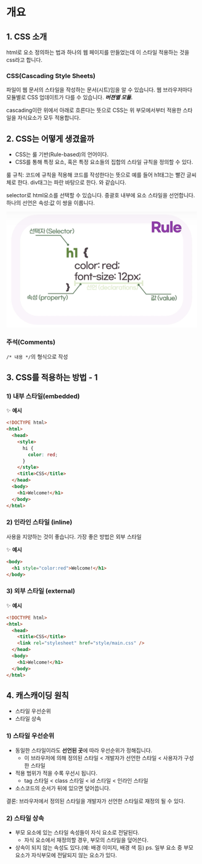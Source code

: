 # 개요

## 1. CSS 소개

html로 요소 정의하는 법과 하나의 웹 페이지를 만들었는데 이 스타일 적용하는 것을 css라고 합니다.

### CSS(Cascading Style Sheets)

파일이 웹 문서의 스타일을 작성하는 문서(시트)임을 알 수 있습니다. 웹 브라우저마다 모듈별로 CSS 업데이트가 다를 수 있습니다. **_버젼별 모듈._**

cascading이란 위에서 아래로 흐른다는 뜻으로 CSS는 위 부모에서부터 적용한 스타일을 자식요소가 모두 적용합니다.

## 2. CSS는 어떻게 생겼을까

- CSS는 룰 기반(Rule-based)의 언어이다.
- CSS를 통해 특정 요소, 혹은 특정 요소들의 집합의 스타일 규칙을 정의할 수 있다.

룰 규칙: 코드에 규칙을 적용해 코드를 작성한다는 뜻으로 예를 들어 h1태그는 빨간 글씨체로 한다. div태그는 파란 바탕으로 한다. 와 같습니다.

selector로 html요소를 선택할 수 있습니다. 중괄호 내부에 요소 스타일을 선언합니다. 하나의 선언은 속성:값 이 쌍을 이룹니다.

![Rule 예제](./images/tagExp.png)

### 주석(Comments)

`/* 내용 */`의 형식으로 작성

## 3. CSS를 적용하는 방법 - 1

### 1) 내부 스타일(embedded)

✨ **예시**

```html
<!DOCTYPE html>
<html>
  <head>
    <style>
      hi {
        color: red;
      }
    </style>
    <title>CSS</title>
  </head>
  <body>
    <h1>Welcome!</h1>
  </body>
</html>
```

### 2) 인라인 스타일 (inline)

사용을 지양하는 것이 좋습니다.
가장 좋은 방법은 외부 스타일

✨ **예시**

```html
<body>
  <h1 style="color:red">Welcome!</h1>
</body>
```

### 3) 외부 스타일 (external)

✨ **예시**

```html
<!DOCTYPE html>
<html>
  <head>
    <title>CSS</title>
    <link rel="stylesheet" href="style/main.css" />
  </head>
  <body>
    <h1>Welcome!</h1>
  </body>
</html>
```

## 4. 캐스캐이딩 원칙

- 스타일 우선순위
- 스타일 상속

### 1) 스타일 우선순위

- 동일한 스타일이라도 **선언된 곳**에 따라 우선순위가 정해집니다.
  - 이 브라우저에 의해 정의된 스타일 < 개발자가 선언한 스타일 < 사용자가 구성한 스타일
- 적용 범위가 적을 수록 우선시 됩니다.
  - tag 스타일 < class 스타일 < id 스타일 < 인라인 스타일
- 소스코드의 순서가 뒤에 있으면 덮어씁니다.

결론: 브라우저에서 정의된 스타일을 개발자가 선언한 스타일로 재정의 될 수 있다.

### 2) 스타일 상속

- 부모 요소에 있는 스타일 속성들이 자식 요소로 전달된다.
  - 자식 요소에서 재정의할 경우, 부모의 스타일을 덮어쓴다.
- 상속이 되지 않는 속성도 있다.(예: 배경 이미지, 배경 색 등)
  ps. 일부 요소 중 부모요소가 자식부모에 전달되지 않는 요소가 있다.
